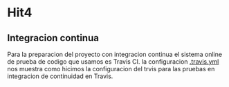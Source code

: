 # Hit4
## Integracion continua 

  Para la preparacion del proyecto con integracion continua el sistema online de prueba de codigo que usamos es Travis CI.
  la configuracion  [.travis.yml](https://github.com/Manzambi/Manzambi_Antonio_CC2223/blob/main/.travis.yml) nos muestra como hicimos la configuracion del trvis para las pruebas en integracion de continuidad en Travis.
  
  
